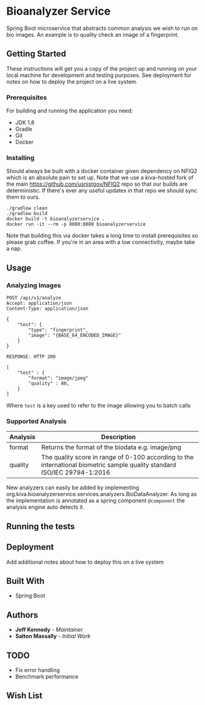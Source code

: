 # Bioanalyzer Service

Spring Boot microservice that abstracts common analysis we wish to run on bio images. An example is to quality check an 
image of a fingerprint.


## Getting Started

These instructions will get you a copy of the project up and running on your local machine for development and testing
purposes. See deployment for notes on how to deploy the project on a live system.

### Prerequisites

For building and running the application you need:

- JDK 1.8
- Gradle
- Git
- Docker

### Installing

Should always be built with a docker container given dependency on NFIQ2 which is an absolute pain to set up. Note that
we use a kiva-hosted fork of the main https://github.com/usnistgov/NFIQ2 repo so that our builds are deterministic. If
there's ever any useful updates in that repo we should sync them to ours.

```
./gradlew clean
./gradlew build
docker build -t bioanalyzerservice .
docker run -it --rm -p 8080:8080 bioanalyzerservice
```

Note that building this via docker takes a long time to install prerequisites so please grab coffee. If you're in an
area with a low connectivity, maybe take a nap.


## Usage

### Analyzing Images

```
POST /api/v1/analyze
Accept: application/json
Content-Type: application/json

{
    "test": {
        "type": "fingerprint",
        "image": "{BASE_64_ENCODED_IMAGE}"
    }
}
```

```
RESPONSE: HTTP 200 

[
    "test" : {
        "format": "image/jpeg"
        "quality" : 80,
    }
]

```

Where `test` is a key used to refer to the image allowing you to batch calls

### Supported Analysis

| Analysis  | Description                                                                                                                              |
|-----------|------------------------------------------------------------------------------------------------------------------------------------------|
| format    | Returns the format of the biodata e.g. image/png                                                                                         |
| quality   | The quality score in range of 0-100 according to the international biometric sample quality standard ISO/IEC 29794-1:2016                |


New analyzers can easily be added by implementing org.kiva.bioanalyzerservice.services.analyzers.BioDataAnalyzer. As
long as the implementation is annotated as a spring component `@component` the analysis engine auto detects it.


## Running the tests

## Deployment

Add additional notes about how to deploy this on a live system


## Built With

* Spring Boot


## Authors

* **Jeff Kennedy** - *Maintainer*
* **Salton Massally** - *Initial Work*


## TODO
- Fix error handling
- Benchmark performance

## Wish List
